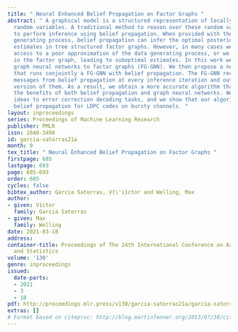 ```yaml
---
title: " Neural Enhanced Belief Propagation on Factor Graphs "
abstract: " A graphical model is a structured representation of locally dependent
  random variables. A traditional method to reason over these random variables is
  to perform inference using belief propagation. When provided with the true data
  generating process, belief propagation can infer the optimal posterior probability
  estimates in tree structured factor graphs. However, in many cases we may only have
  access to a poor approximation of the data generating process, or we may face loops
  in the factor graph, leading to suboptimal estimates. In this work we first extend
  graph neural networks to factor graphs (FG-GNN). We then propose a new hybrid model
  that runs conjointly a FG-GNN with belief propagation. The FG-GNN receives as input
  messages from belief propagation at every inference iteration and outputs a corrected
  version of them. As a result, we obtain a more accurate algorithm that combines
  the benefits of both belief propagation and graph neural networks. We apply our
  ideas to error correction decoding tasks, and we show that our algorithm can outperform
  belief propagation for LDPC codes on bursty channels. "
layout: inproceedings
series: Proceedings of Machine Learning Research
publisher: PMLR
issn: 2640-3498
id: garcia-satorras21a
month: 0
tex_title: " Neural Enhanced Belief Propagation on Factor Graphs "
firstpage: 685
lastpage: 693
page: 685-693
order: 685
cycles: false
bibtex_author: Garcia Satorras, V{\'i}ctor and Welling, Max
author:
- given: Víctor
  family: Garcia Satorras
- given: Max
  family: Welling
date: 2021-03-18
address:
container-title: Proceedings of The 24th International Conference on Artificial Intelligence
  and Statistics
volume: '130'
genre: inproceedings
issued:
  date-parts:
  - 2021
  - 3
  - 18
pdf: http://proceedings.mlr.press/v130/garcia-satorras21a/garcia-satorras21a.pdf
extras: []
# Format based on citeproc: http://blog.martinfenner.org/2013/07/30/citeproc-yaml-for-bibliographies/
---
```

